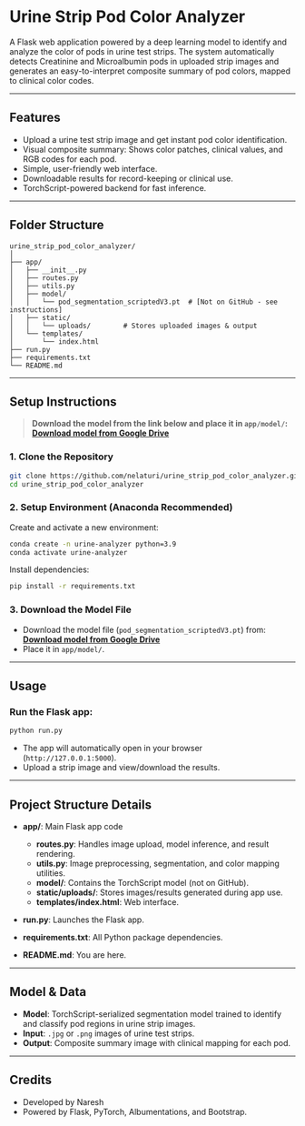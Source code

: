 
# Urine Strip Pod Color Analyzer

A Flask web application powered by a deep learning model to identify and analyze the color of pods in urine test strips. The system automatically detects Creatinine and Microalbumin pods in uploaded strip images and generates an easy-to-interpret composite summary of pod colors, mapped to clinical color codes.

---

## Features

- Upload a urine test strip image and get instant pod color identification.
- Visual composite summary: Shows color patches, clinical values, and RGB codes for each pod.
- Simple, user-friendly web interface.
- Downloadable results for record-keeping or clinical use.
- TorchScript-powered backend for fast inference.

---

## Folder Structure

```
urine_strip_pod_color_analyzer/
│
├── app/
│   ├── __init__.py
│   ├── routes.py
│   ├── utils.py
│   ├── model/
│   │   └── pod_segmentation_scriptedV3.pt  # [Not on GitHub - see instructions]
│   ├── static/
│   │   └── uploads/        # Stores uploaded images & output
│   └── templates/
│       └── index.html
├── run.py
├── requirements.txt
└── README.md
```

---

## **Setup Instructions**

> **Download the model from the link below and place it in `app/model/`:**  
> **[Download model from Google Drive](https://drive.google.com/file/d/1Y_hBEldKNbi-UdaIAgdm8SsfBqNoScO-/view?usp=drive_link)**

### 1. Clone the Repository

```bash
git clone https://github.com/nelaturi/urine_strip_pod_color_analyzer.git
cd urine_strip_pod_color_analyzer
```

### 2. Setup Environment (Anaconda Recommended)

Create and activate a new environment:
```bash
conda create -n urine-analyzer python=3.9
conda activate urine-analyzer
```

Install dependencies:
```bash
pip install -r requirements.txt
```

### 3. Download the Model File

- Download the model file (`pod_segmentation_scriptedV3.pt`) from:  
  **[Download model from Google Drive](https://drive.google.com/file/d/1Y_hBEldKNbi-UdaIAgdm8SsfBqNoScO-/view?usp=drive_link)**
- Place it in `app/model/`.

---

## **Usage**

### Run the Flask app:

```bash
python run.py
```

- The app will automatically open in your browser (`http://127.0.0.1:5000`).
- Upload a strip image and view/download the results.

---

## **Project Structure Details**

- **app/**: Main Flask app code
  - **routes.py**: Handles image upload, model inference, and result rendering.
  - **utils.py**: Image preprocessing, segmentation, and color mapping utilities.
  - **model/**: Contains the TorchScript model (not on GitHub).
  - **static/uploads/**: Stores images/results generated during app use.
  - **templates/index.html**: Web interface.

- **run.py**: Launches the Flask app.
- **requirements.txt**: All Python package dependencies.
- **README.md**: You are here.

---

## **Model & Data**

- **Model**: TorchScript-serialized segmentation model trained to identify and classify pod regions in urine strip images.
- **Input**: `.jpg` or `.png` images of urine test strips.
- **Output**: Composite summary image with clinical mapping for each pod.

---


## **Credits**

- Developed by Naresh
- Powered by Flask, PyTorch, Albumentations, and Bootstrap.

